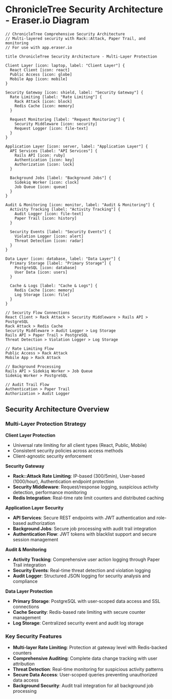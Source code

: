 # ChronicleTree Security Architecture - Eraser.io Diagram

```
// ChronicleTree Comprehensive Security Architecture
// Multi-layered security with Rack::Attack, Paper Trail, and monitoring
// For use with app.eraser.io

title ChronicleTree Security Architecture - Multi-Layer Protection

Client Layer [icon: laptop, label: "Client Layer"] {
  React Client [icon: react]
  Public Access [icon: globe]
  Mobile App [icon: mobile]
}

Security Gateway [icon: shield, label: "Security Gateway"] {
  Rate Limiting [label: "Rate Limiting"] {
    Rack Attack [icon: block]
    Redis Cache [icon: memory]
  }
  
  Request Monitoring [label: "Request Monitoring"] {
    Security Middleware [icon: security]
    Request Logger [icon: file-text]
  }
}

Application Layer [icon: server, label: "Application Layer"] {
  API Services [label: "API Services"] {
    Rails API [icon: ruby]
    Authentication [icon: key]
    Authorization [icon: lock]
  }
  
  Background Jobs [label: "Background Jobs"] {
    Sidekiq Worker [icon: clock]
    Job Queue [icon: queue]
  }
}

Audit & Monitoring [icon: monitor, label: "Audit & Monitoring"] {
  Activity Tracking [label: "Activity Tracking"] {
    Audit Logger [icon: file-text]
    Paper Trail [icon: history]
  }
  
  Security Events [label: "Security Events"] {
    Violation Logger [icon: alert]
    Threat Detection [icon: radar]
  }
}

Data Layer [icon: database, label: "Data Layer"] {
  Primary Storage [label: "Primary Storage"] {
    PostgreSQL [icon: database]
    User Data [icon: users]
  }
  
  Cache & Logs [label: "Cache & Logs"] {
    Redis Cache [icon: memory]
    Log Storage [icon: file]
  }
}

// Security Flow Connections
React Client > Rack Attack > Security Middleware > Rails API > PostgreSQL
Rack Attack > Redis Cache
Security Middleware > Audit Logger > Log Storage
Rails API > Paper Trail > PostgreSQL
Threat Detection > Violation Logger > Log Storage

// Rate Limiting Flow
Public Access > Rack Attack
Mobile App > Rack Attack

// Background Processing
Rails API > Sidekiq Worker > Job Queue
Sidekiq Worker > PostgreSQL

// Audit Trail Flow
Authentication > Paper Trail
Authorization > Audit Logger
```

## Security Architecture Overview

### Multi-Layer Protection Strategy

**Client Layer Protection**
- Universal rate limiting for all client types (React, Public, Mobile)
- Consistent security policies across access methods
- Client-agnostic security enforcement

**Security Gateway**
- **Rack::Attack Rate Limiting**: IP-based (300/5min), User-based (1000/hour), Authentication endpoint protection
- **Security Middleware**: Request/response logging, suspicious activity detection, performance monitoring
- **Redis Integration**: Real-time rate limit counters and distributed caching

**Application Layer Security**
- **API Services**: Secure REST endpoints with JWT authentication and role-based authorization
- **Background Jobs**: Secure job processing with audit trail integration
- **Authentication Flow**: JWT tokens with blacklist support and secure session management

**Audit & Monitoring**
- **Activity Tracking**: Comprehensive user action logging through Paper Trail integration
- **Security Events**: Real-time threat detection and violation logging
- **Audit Logger**: Structured JSON logging for security analysis and compliance

**Data Layer Protection**
- **Primary Storage**: PostgreSQL with user-scoped data access and SSL connections
- **Cache Security**: Redis-based rate limiting with secure counter management
- **Log Storage**: Centralized security event and audit log storage

### Key Security Features

- **Multi-layer Rate Limiting**: Protection at gateway level with Redis-backed counters
- **Comprehensive Auditing**: Complete data change tracking with user attribution
- **Threat Detection**: Real-time monitoring for suspicious activity patterns
- **Secure Data Access**: User-scoped queries preventing unauthorized data access
- **Background Security**: Audit trail integration for all background job processing
```
